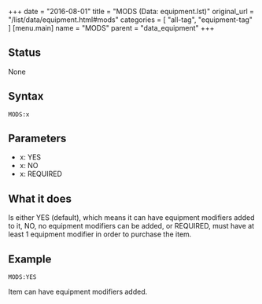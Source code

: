 +++
date = "2016-08-01"
title = "MODS (Data: equipment.lst)"
original_url = "/list/data/equipment.html#mods"
categories = [ "all-tag", "equipment-tag" ]
[menu.main]
    name = "MODS"
    parent = "data_equipment"
+++

## Status

None

## Syntax

`MODS:x`

## Parameters

-   x: YES
-   x: NO
-   x: REQUIRED



What it does
------------

Is either YES (default), which means it can have equipment modifiers
added to it, NO, no equipment modifiers can be added, or REQUIRED, must
have at least 1 equipment modifier in order to purchase the item.

Example
-------

`MODS:YES`

Item can have equipment modifiers added.


